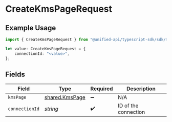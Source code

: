 # CreateKmsPageRequest

## Example Usage

```typescript
import { CreateKmsPageRequest } from "@unified-api/typescript-sdk/sdk/models/operations";

let value: CreateKmsPageRequest = {
    connectionId: "<value>",
};
```

## Fields

| Field                                                   | Type                                                    | Required                                                | Description                                             |
| ------------------------------------------------------- | ------------------------------------------------------- | ------------------------------------------------------- | ------------------------------------------------------- |
| `kmsPage`                                               | [shared.KmsPage](../../../sdk/models/shared/kmspage.md) | :heavy_minus_sign:                                      | N/A                                                     |
| `connectionId`                                          | *string*                                                | :heavy_check_mark:                                      | ID of the connection                                    |